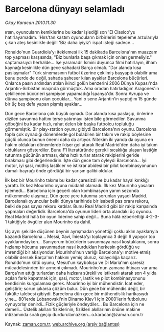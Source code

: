 # Barcelona dünyayı selamladı

*Okay Karacan 2010.11.30*

<td class="columnist-detail">
<p>ırsın, oyuncuların kemiklerine bu kadar işlediği son 'El Clasico'yu hatırlayamadım. 'Hırs'tan kastım oyuncuların birbirlerini tepeleme arzularıyla çıkan ateş kesinlikle değil! 'Biz daha iyiyiz'i ispat isteği sadece...</p>
<p><p>Ronaldo'nun Guardiola'yı iteklemesi ilk 15 dakikada Barcelona'nın muazzam top yapması karşısında, "Biz bunlarla başa çıkmak için onları germeliyiz." saptamasıydı herhalde... İşe yaramadı! İsmini duyunca filmi hatırlayın, ilham kaynağı kesinlikle dün gece sahadaki Barça olmalı. "Dar alanda kısa paslaşmalar" Türk sinemasının futbol üzerine çekilmiş başyapıtı olabilir ama bunu perde de değil, sahada şaheser kılan ayaklar Barcelona bücürleri. Onlarca pasın ardından atılan ikinci golün benzerini 2006 Dünya Kupası'nda Arjantin-Sırbistan maçında görmüştük. Ama oradan hatırladığım Aragones'in şekillenen bücürleri şampiyon yapamadığı İspanya'dır. Sonra Avrupa ve dünya şampiyonu olan çocuklar... Yani o sene Arjantin'in yaptığını 15 günde bir üç beş defa yapan pişmiş ayaklar...
<p>Dün gece Barcelona çok büyük oynadı. Dar alanda kısa paslaşıp, önlerine dizilen savunma hattını terse yatırmayı işten bile görmediler. Savunma göbeğini bu kadar hızlı, rahat delen bir başka futbolcu topluluğu görmemiştik. Bir play-station oyunu gibiydi Barcelona'nın oyunu. Barcelona topla çok oynadığı dönemlerde gol bulabilen bir takım ve rakip böylesine güçlü olunca bunun önemi daha da artıyor. Nitekim iki yarıda da oyuna en hakim oldukları dönemlerde ikişer gol atarak Real Madrid'den daha iyi takım olduklarını gösterdiler. Bunu F1 literatüründe gerekli sıcaklığa ulaşan lastiğin tutunma gücünün artması, daha hızlı turlar atarak rakiplerini geride bırakması gibi değerlendirin. İşte dün gece tam öyleydi Barcelona... İyi motor, iyi şasi, müthiş lastikler ve istikrar abidesi bir pilot kombinasyonunun damalı bayrağı önde gördüğü bir yarışın galibi oldular.
<p>İlk kez bir Mourinho takımı bu kadar çaresizdi ve bu kadar hayal kırıklığı yarattı. İlk kez Mourinho oyuna müdahil olamadı. İlk kez Mourinho yasaları işlemedi... Barcelona için geçerli olan kombinasyon yarım sezonda mükemmele ulaşmaz. Dün gece yere tutunma sorunları yaşadı Madrid. Barcelonalı oyuncular belki dünya tarihinde bir isabetli pas oranı rekoru, belki de pas sayısı rekoru kırdılar. Bunu Real Madrid gibi bir rakip karşısında yapmaları değerlidir. Barcelona'da oyunun lideri orta alandaki üç oyuncu. Real Madrid hâlâ bir oyun liderine sahip değil... Buna hâlâ ezberlettiği 4-2-3-1 taktiğiyle övgüler alan Mourinho da dahil.
<p>Üç aynı şekilde düşünen beynin ayrışmadan yönettiği çoklu aklın ayaklarıyla kazandı Barcelona... Messi, Xavi, İniesta'yı toplayınca 3 değil 6 yapıyor top ayaklarındayken... Sanıyorum bücürlerin savunmaya nasıl koştuklarını, sonra hızlanıp hücumu savunmadan nasıl kurdukları herkesin gördüğü ve imrendiği bir aksiyondur. Mourinho'nun varlığı Barcelona'yı motive etmiş olabilir dersek Barça'nın hakkını yemiş oluruz, kolaycılığa kaçarız. Ronaldo'nun kötü oyunu, Mesut'un kayboluşu ve Di Maria'nın çaresiz mücadelesinden bir armoni çıkmadı. Mourinho'nun zamana ihtiyacı var ama Barça'nın attığı turlardan daha hızlısını sürekli ve istikrarlı atarak son 4 yılda açılan farkı kapatmak için, şasi, motor, lastik ve pilot kombinasyonunu kendisinin kurgulaması gerek. Mourinho iyi bir mühendistir. İcat eder, geliştirir; sorun çıkarsa çözüm bulur. Dün gece bir mühendis değil, bir fakülte talebesi gibiydi. Barcelona dün gece bir mühendislik harikasıydı yine... 80'lerde Lobanovski'nin Dinamo Kiev'i için 2000'lerin futbolunu oynuyorlar denirdi...Fizik güçleriyle öndeydiler... Bu Barcelona için ne demeli... Üstelik akılları fiziklerinin, fizikleri akıllarının önüne makine intizamında sıralı geçip durdurulamazken...o.karacan@za­man.com.tr</p>
<a href="http://web.archive.org/web/20101205024957/mailto:o.karacan@zaman.com.tr">
</a></p></p></p></p></td>

Kaynak: [zaman.com.tr](http://zaman.com.tr/yazar.do?yazino=1058805), [web.archive.org (arşiv bağlantısı)](http://web.archive.org/web/20101205024957/http://www.zaman.com.tr:80/yazar.do?yazino=1058805)
